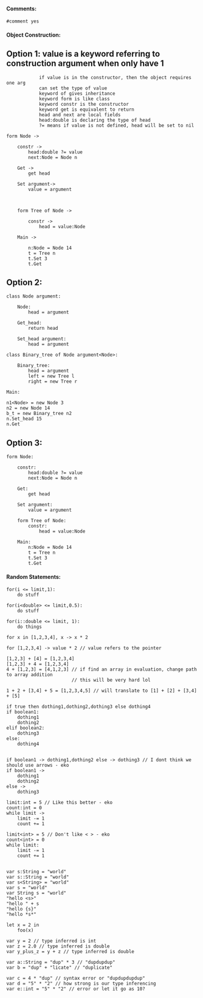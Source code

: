 #### Comments:

    #comment yes

#### Object Construction:

## Option 1:    value is a keyword referring to construction argument when only have 1
                if value is in the constructor, then the object requires one arg
                can set the type of value
                keyword of gives inheritance
                keyword form is like class
                keyword constr is the constructor
                keyword get is equivalent to return 
                head and next are local fields
                head:double is declaring the type of head
                ?= means if value is not defined, head will be set to nil

    form Node ->

        constr ->
            head:double ?= value
            next:Node = Node n

        Get ->
            get head

        Set argument->
            value = argument



        form Tree of Node ->

            constr ->
                head = value:Node

        Main ->

            n:Node = Node 14
            t = Tree n
            t.Set 3
            t.Get

## Option 2:

    class Node argument:

        Node:
            head = argument

        Get_head:
            return head

        Set_head argument:
            head = argument

    class Binary_tree of Node argument<Node>:

        Binary_tree:
            head = argument
            left = new Tree l
            right = new Tree r
        
    Main:

    n1<Node> = new Node 3
    n2 = new Node 14
    b_t = new Binary_tree n2
    n.Set_head 15
    n.Get

## Option 3:
    
    form Node:
        
        constr:
            head:double ?= value
            next:Node = Node n

        Get:
            get head

        Set argument:
            value = argument

        form Tree of Node:
            constr:
                head = value:Node

        Main:
            n:Node = Node 14
            t = Tree n
            t.Set 3
            t.Get


#### Random Statements:

    for(i <= limit,1):
        do stuff

    for(i<double> <= limit,0.5):
        do stuff
    
    for(i::double <= limit, 1):
        do things

    for x in [1,2,3,4], x -> x * 2

    for [1,2,3,4] -> value * 2 // value refers to the pointer

    [1,2,3] + [4] = [1,2,3,4]
    [1,2,3] + 4 = [1,2,3,4]
    4 + [1,2,3] = [4,1,2,3] // if find an array in evaluation, change path to array addition
                            // this will be very hard lol

    1 + 2 + [3,4] + 5 = [1,2,3,4,5] // will translate to [1] + [2] + [3,4] + [5]

    if true then dothing1,dothing2,dothing3 else dothing4
    if boolean1:
        dothing1
        dothing2
    elif boolean2:
        dothing3
    else:
        dothing4


    if boolean1 -> dothing1,dothing2 else -> dothing3 // I dont think we should use arrows - eko
    if boolean1 ->
        dothing1
        dothing2
    else ->
        dothing3

    limit:int = 5 // Like this better - eko 
    count:int = 0
    while limit ->
        limit -= 1
        count += 1

    limit<int> = 5 // Don't like < > - eko
    count<int> = 0
    while limit:
        limit -= 1
        count += 1


    var s:String = "world"
    var s::String = "world"
    var s<String> = "world"
    var s = "world"
    var String s = "world"
    "hello <s>"
    "hello " + s
    "hello {s}"
    "hello *s*"

    let x = 2 in
        foo(x)

    var y = 2 // type inferred is int
    var z = 2.0 // type inferred is double
    var y_plus_z = y + z // type inferred is double

    var a::String = "dup" * 3 // "dupdupdup"
    var b = "dup" + "licate" // "duplicate"
    
    var c = 4 * "dup" // syntax error or "dupdupdupdup"
    var d = "5" * "2" // how strong is our type inferencing
    var e::int = "5" * "2" // error or let it go as 10?
    
